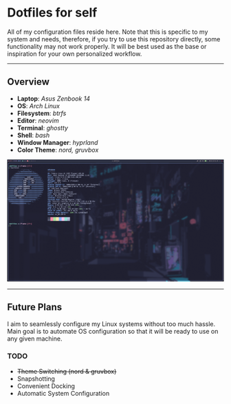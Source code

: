 # Dotfiles for self

All of my configuration files reside here. 
Note that this is specific to my system and needs, therefore,
if you try to use this repository directly, some functionality
may not work properly. It will be best used as the
base or inspiration for your own personalized workflow.

---

## Overview

- **Laptop**: _Asus Zenbook 14_
- **OS**: _Arch Linux_
- **Filesystem**: _btrfs_
- **Editor**: _neovim_
- **Terminal**: _ghostty_
- **Shell**: _bash_
- **Window Manager**: _hyprland_
- **Color Theme**: _nord, gruvbox_

![hyprland_screenshot](assets/fastfetch.png "hyprlandscr")

---

## Future Plans
I aim to seamlessly configure my Linux systems without too much hassle.
Main goal is to automate OS configuration so that it will be ready
to use on any given machine.

### TODO
- ~~Theme Switching (nord & gruvbox)~~
- Snapshotting
- Convenient Docking
- Automatic System Configuration